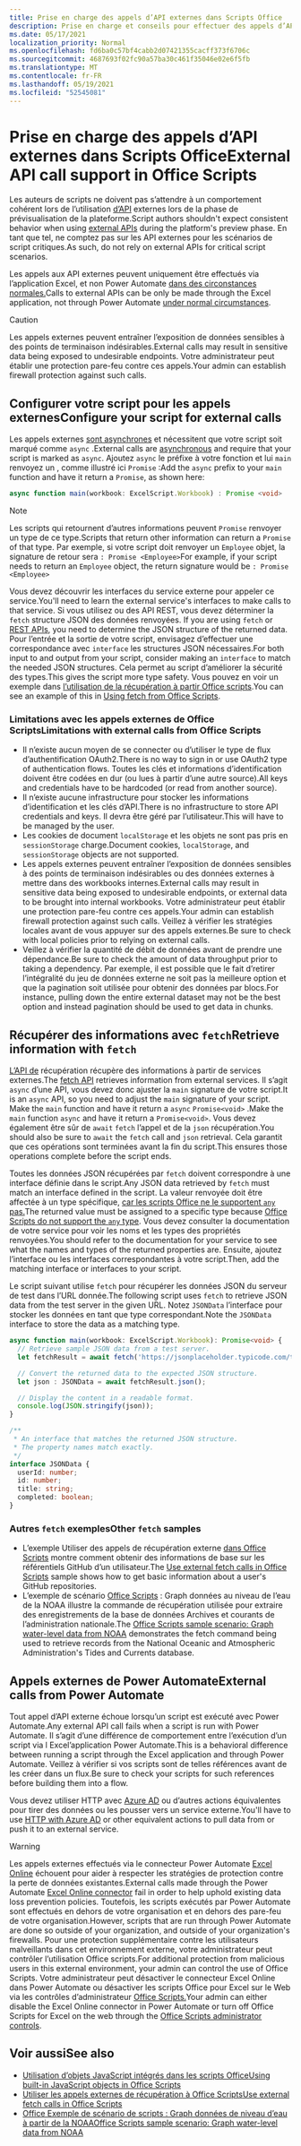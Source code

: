 ```yaml
---
title: Prise en charge des appels d’API externes dans Scripts Office
description: Prise en charge et conseils pour effectuer des appels d’API externes dans Office Script.
ms.date: 05/17/2021
localization_priority: Normal
ms.openlocfilehash: fd6ba0c57bf4cabb2d07421355cacff373f6706c
ms.sourcegitcommit: 4687693f02fc90a57ba30c461f35046e02e6f5fb
ms.translationtype: MT
ms.contentlocale: fr-FR
ms.lasthandoff: 05/19/2021
ms.locfileid: "52545081"
---
```

# <a name="external-api-call-support-in-office-scripts"></a><span data-ttu-id="a2023-103">Prise en charge des appels d’API externes dans Scripts Office</span><span class="sxs-lookup"><span data-stu-id="a2023-103">External API call support in Office Scripts</span></span>

<span data-ttu-id="a2023-104">Les auteurs de scripts ne doivent pas s’attendre à un comportement cohérent lors de l’utilisation [d’API](https://developer.mozilla.org/docs/Web/API) externes lors de la phase de prévisualisation de la plateforme.</span><span class="sxs-lookup"><span data-stu-id="a2023-104">Script authors shouldn't expect consistent behavior when using [external APIs](https://developer.mozilla.org/docs/Web/API) during the platform's preview phase.</span></span> <span data-ttu-id="a2023-105">En tant que tel, ne comptez pas sur les API externes pour les scénarios de script critiques.</span><span class="sxs-lookup"><span data-stu-id="a2023-105">As such, do not rely on external APIs for critical script scenarios.</span></span>

<span data-ttu-id="a2023-106">Les appels aux API externes peuvent uniquement être effectués via l’application Excel, et non Power Automate [dans des circonstances normales.](#external-calls-from-power-automate)</span><span class="sxs-lookup"><span data-stu-id="a2023-106">Calls to external APIs can be only be made through the Excel application, not through Power Automate [under normal circumstances](#external-calls-from-power-automate).</span></span>

> [!CAUTION]
> <span data-ttu-id="a2023-107">Les appels externes peuvent entraîner l’exposition de données sensibles à des points de terminaison indésirables.</span><span class="sxs-lookup"><span data-stu-id="a2023-107">External calls may result in sensitive data being exposed to undesirable endpoints.</span></span> <span data-ttu-id="a2023-108">Votre administrateur peut établir une protection pare-feu contre ces appels.</span><span class="sxs-lookup"><span data-stu-id="a2023-108">Your admin can establish firewall protection against such calls.</span></span>

## <a name="configure-your-script-for-external-calls"></a><span data-ttu-id="a2023-109">Configurer votre script pour les appels externes</span><span class="sxs-lookup"><span data-stu-id="a2023-109">Configure your script for external calls</span></span>

<span data-ttu-id="a2023-110">Les appels externes [sont asynchrones](https://developer.mozilla.org/docs/Learn/JavaScript/Asynchronous/Async_await) et nécessitent que votre script soit marqué comme `async` .</span><span class="sxs-lookup"><span data-stu-id="a2023-110">External calls are [asynchronous](https://developer.mozilla.org/docs/Learn/JavaScript/Asynchronous/Async_await) and require that your script is marked as `async`.</span></span> <span data-ttu-id="a2023-111">Ajoutez `async` le préfixe à votre fonction et lui `main` renvoyez un , comme illustré ici `Promise` :</span><span class="sxs-lookup"><span data-stu-id="a2023-111">Add the `async` prefix to your `main` function and have it return a `Promise`, as shown here:</span></span>

```typescript
async function main(workbook: ExcelScript.Workbook) : Promise <void>
```

> [!NOTE]
> <span data-ttu-id="a2023-112">Les scripts qui retournent d’autres informations peuvent `Promise` renvoyer un type de ce type.</span><span class="sxs-lookup"><span data-stu-id="a2023-112">Scripts that return other information can return a `Promise` of that type.</span></span> <span data-ttu-id="a2023-113">Par exemple, si votre script doit renvoyer un `Employee` objet, la signature de retour sera `: Promise <Employee>`</span><span class="sxs-lookup"><span data-stu-id="a2023-113">For example, if your script needs to return an `Employee` object, the return signature would be `: Promise <Employee>`</span></span>

<span data-ttu-id="a2023-114">Vous devez découvrir les interfaces du service externe pour appeler ce service.</span><span class="sxs-lookup"><span data-stu-id="a2023-114">You'll need to learn the external service's interfaces to make calls to that service.</span></span> <span data-ttu-id="a2023-115">Si vous utilisez ou des API REST, vous devez déterminer la `fetch` structure JSON des données renvoyées. [](https://wikipedia.org/wiki/Representational_state_transfer)</span><span class="sxs-lookup"><span data-stu-id="a2023-115">If you are using `fetch` or [REST APIs](https://wikipedia.org/wiki/Representational_state_transfer), you need to determine the JSON structure of the returned data.</span></span> <span data-ttu-id="a2023-116">Pour l’entrée et la sortie de votre script, envisagez d’effectuer une correspondance avec `interface` les structures JSON nécessaires.</span><span class="sxs-lookup"><span data-stu-id="a2023-116">For both input to and output from your script, consider making an `interface` to match the needed JSON structures.</span></span> <span data-ttu-id="a2023-117">Cela permet au script d’améliorer la sécurité des types.</span><span class="sxs-lookup"><span data-stu-id="a2023-117">This gives the script more type safety.</span></span> <span data-ttu-id="a2023-118">Vous pouvez en voir un exemple dans [l’utilisation de la récupération à partir Office scripts](../resources/samples/external-fetch-calls.md).</span><span class="sxs-lookup"><span data-stu-id="a2023-118">You can see an example of this in [Using fetch from Office Scripts](../resources/samples/external-fetch-calls.md).</span></span>

### <a name="limitations-with-external-calls-from-office-scripts"></a><span data-ttu-id="a2023-119">Limitations avec les appels externes de Office Scripts</span><span class="sxs-lookup"><span data-stu-id="a2023-119">Limitations with external calls from Office Scripts</span></span>

* <span data-ttu-id="a2023-120">Il n’existe aucun moyen de se connecter ou d’utiliser le type de flux d’authentification OAuth2.</span><span class="sxs-lookup"><span data-stu-id="a2023-120">There is no way to sign in or use OAuth2 type of authentication flows.</span></span> <span data-ttu-id="a2023-121">Toutes les clés et informations d’identification doivent être codées en dur (ou lues à partir d’une autre source).</span><span class="sxs-lookup"><span data-stu-id="a2023-121">All keys and credentials have to be hardcoded (or read from another source).</span></span>
* <span data-ttu-id="a2023-122">Il n’existe aucune infrastructure pour stocker les informations d’identification et les clés d’API.</span><span class="sxs-lookup"><span data-stu-id="a2023-122">There is no infrastructure to store API credentials and keys.</span></span> <span data-ttu-id="a2023-123">Il devra être géré par l’utilisateur.</span><span class="sxs-lookup"><span data-stu-id="a2023-123">This will have to be managed by the user.</span></span>
* <span data-ttu-id="a2023-124">Les cookies de document `localStorage` et les objets ne sont pas pris en `sessionStorage` charge.</span><span class="sxs-lookup"><span data-stu-id="a2023-124">Document cookies, `localStorage`, and `sessionStorage` objects are not supported.</span></span> 
* <span data-ttu-id="a2023-125">Les appels externes peuvent entraîner l’exposition de données sensibles à des points de terminaison indésirables ou des données externes à mettre dans des workbooks internes.</span><span class="sxs-lookup"><span data-stu-id="a2023-125">External calls may result in sensitive data being exposed to undesirable endpoints, or external data to be brought into internal workbooks.</span></span> <span data-ttu-id="a2023-126">Votre administrateur peut établir une protection pare-feu contre ces appels.</span><span class="sxs-lookup"><span data-stu-id="a2023-126">Your admin can establish firewall protection against such calls.</span></span> <span data-ttu-id="a2023-127">Veillez à vérifier les stratégies locales avant de vous appuyer sur des appels externes.</span><span class="sxs-lookup"><span data-stu-id="a2023-127">Be sure to check with local policies prior to relying on external calls.</span></span>
* <span data-ttu-id="a2023-128">Veillez à vérifier la quantité de débit de données avant de prendre une dépendance.</span><span class="sxs-lookup"><span data-stu-id="a2023-128">Be sure to check the amount of data throughput prior to taking a dependency.</span></span> <span data-ttu-id="a2023-129">Par exemple, il est possible que le fait d’retirer l’intégralité du jeu de données externe ne soit pas la meilleure option et que la pagination soit utilisée pour obtenir des données par blocs.</span><span class="sxs-lookup"><span data-stu-id="a2023-129">For instance, pulling down the entire external dataset may not be the best option and instead pagination should be used to get data in chunks.</span></span>

## <a name="retrieve-information-with-fetch"></a><span data-ttu-id="a2023-130">Récupérer des informations avec `fetch`</span><span class="sxs-lookup"><span data-stu-id="a2023-130">Retrieve information with `fetch`</span></span>

<span data-ttu-id="a2023-131">[L’API de](https://developer.mozilla.org/docs/Web/API/Fetch_API) récupération récupère des informations à partir de services externes.</span><span class="sxs-lookup"><span data-stu-id="a2023-131">The [fetch API](https://developer.mozilla.org/docs/Web/API/Fetch_API) retrieves information from external services.</span></span> <span data-ttu-id="a2023-132">Il s’agit `async` d’une API, vous devez donc ajuster la `main` signature de votre script.</span><span class="sxs-lookup"><span data-stu-id="a2023-132">It is an `async` API, so you need to adjust the `main` signature of your script.</span></span> <span data-ttu-id="a2023-133">Make the `main` function and have it return a `async` `Promise<void>` .</span><span class="sxs-lookup"><span data-stu-id="a2023-133">Make the `main` function `async` and have it return a `Promise<void>`.</span></span> <span data-ttu-id="a2023-134">Vous devez également être sûr de `await` `fetch` l’appel et de la `json` récupération.</span><span class="sxs-lookup"><span data-stu-id="a2023-134">You should also be sure to `await` the `fetch` call and `json` retrieval.</span></span> <span data-ttu-id="a2023-135">Cela garantit que ces opérations sont terminées avant la fin du script.</span><span class="sxs-lookup"><span data-stu-id="a2023-135">This ensures those operations complete before the script ends.</span></span>

<span data-ttu-id="a2023-136">Toutes les données JSON récupérées par `fetch` doivent correspondre à une interface définie dans le script.</span><span class="sxs-lookup"><span data-stu-id="a2023-136">Any JSON data retrieved by `fetch` must match an interface defined in the script.</span></span> <span data-ttu-id="a2023-137">La valeur renvoyée doit être affectée à un type spécifique, [car les scripts Office ne le supportent `any` pas.](typescript-restrictions.md#no-any-type-in-office-scripts)</span><span class="sxs-lookup"><span data-stu-id="a2023-137">The returned value must be assigned to a specific type because [Office Scripts do not support the `any` type](typescript-restrictions.md#no-any-type-in-office-scripts).</span></span> <span data-ttu-id="a2023-138">Vous devez consulter la documentation de votre service pour voir les noms et les types des propriétés renvoyées.</span><span class="sxs-lookup"><span data-stu-id="a2023-138">You should refer to the documentation for your service to see what the names and types of the returned properties are.</span></span> <span data-ttu-id="a2023-139">Ensuite, ajoutez l’interface ou les interfaces correspondantes à votre script.</span><span class="sxs-lookup"><span data-stu-id="a2023-139">Then, add the matching interface or interfaces to your script.</span></span>

<span data-ttu-id="a2023-140">Le script suivant utilise `fetch` pour récupérer les données JSON du serveur de test dans l’URL donnée.</span><span class="sxs-lookup"><span data-stu-id="a2023-140">The following script uses `fetch` to retrieve JSON data from the test server in the given URL.</span></span> <span data-ttu-id="a2023-141">Notez `JSONData` l’interface pour stocker les données en tant que type correspondant.</span><span class="sxs-lookup"><span data-stu-id="a2023-141">Note the `JSONData` interface to store the data as a matching type.</span></span>

```TypeScript
async function main(workbook: ExcelScript.Workbook): Promise<void> {
  // Retrieve sample JSON data from a test server.
  let fetchResult = await fetch('https://jsonplaceholder.typicode.com/todos/1');

  // Convert the returned data to the expected JSON structure.
  let json : JSONData = await fetchResult.json();

  // Display the content in a readable format.
  console.log(JSON.stringify(json));
}

/**
 * An interface that matches the returned JSON structure.
 * The property names match exactly.
 */
interface JSONData {
  userId: number;
  id: number;
  title: string;
  completed: boolean;
}
```

### <a name="other-fetch-samples"></a><span data-ttu-id="a2023-142">Autres `fetch` exemples</span><span class="sxs-lookup"><span data-stu-id="a2023-142">Other `fetch` samples</span></span>

* <span data-ttu-id="a2023-143">L’exemple Utiliser des appels de récupération externe [dans Office Scripts](../resources/samples/external-fetch-calls.md) montre comment obtenir des informations de base sur les référentiels GitHub d’un utilisateur.</span><span class="sxs-lookup"><span data-stu-id="a2023-143">The [Use external fetch calls in Office Scripts](../resources/samples/external-fetch-calls.md) sample shows how to get basic information about a user's GitHub repositories.</span></span>
* <span data-ttu-id="a2023-144">L’exemple de scénario [Office Scripts](../resources/scenarios/noaa-data-fetch.md) : Graph données au niveau de l’eau de la NOAA illustre la commande de récupération utilisée pour extraire des enregistrements de la base de données Archives et courants de l’administration nationale.</span><span class="sxs-lookup"><span data-stu-id="a2023-144">The [Office Scripts sample scenario: Graph water-level data from NOAA](../resources/scenarios/noaa-data-fetch.md) demonstrates the fetch command being used to retrieve records from the National Oceanic and Atmospheric Administration's Tides and Currents database.</span></span>

## <a name="external-calls-from-power-automate"></a><span data-ttu-id="a2023-145">Appels externes de Power Automate</span><span class="sxs-lookup"><span data-stu-id="a2023-145">External calls from Power Automate</span></span>

<span data-ttu-id="a2023-146">Tout appel d’API externe échoue lorsqu’un script est exécuté avec Power Automate.</span><span class="sxs-lookup"><span data-stu-id="a2023-146">Any external API call fails when a script is run with Power Automate.</span></span> <span data-ttu-id="a2023-147">Il s’agit d’une différence de comportement entre l’exécution d’un script via l Excel’application Power Automate.</span><span class="sxs-lookup"><span data-stu-id="a2023-147">This is a behavioral difference between running a script through the Excel application and through Power Automate.</span></span> <span data-ttu-id="a2023-148">Veillez à vérifier si vos scripts sont de telles références avant de les créer dans un flux.</span><span class="sxs-lookup"><span data-stu-id="a2023-148">Be sure to check your scripts for such references before building them into a flow.</span></span>

<span data-ttu-id="a2023-149">Vous devez utiliser HTTP avec [Azure AD](/connectors/webcontents/) ou d’autres actions équivalentes pour tirer des données ou les pousser vers un service externe.</span><span class="sxs-lookup"><span data-stu-id="a2023-149">You'll have to use [HTTP with Azure AD](/connectors/webcontents/) or other equivalent actions to pull data from or push it to an external service.</span></span>

> [!WARNING]
> <span data-ttu-id="a2023-150">Les appels externes effectués via le connecteur Power Automate [Excel Online](/connectors/excelonlinebusiness) échouent pour aider à respecter les stratégies de protection contre la perte de données existantes.</span><span class="sxs-lookup"><span data-stu-id="a2023-150">External calls made through the Power Automate [Excel Online connector](/connectors/excelonlinebusiness) fail in order to help uphold existing data loss prevention policies.</span></span> <span data-ttu-id="a2023-151">Toutefois, les scripts exécutés par Power Automate sont effectués en dehors de votre organisation et en dehors des pare-feu de votre organisation.</span><span class="sxs-lookup"><span data-stu-id="a2023-151">However, scripts that are run through Power Automate are done so outside of your organization, and outside of your organization's firewalls.</span></span> <span data-ttu-id="a2023-152">Pour une protection supplémentaire contre les utilisateurs malveillants dans cet environnement externe, votre administrateur peut contrôler l’utilisation Office scripts.</span><span class="sxs-lookup"><span data-stu-id="a2023-152">For additional protection from malicious users in this external environment, your admin can control the use of Office Scripts.</span></span> <span data-ttu-id="a2023-153">Votre administrateur peut désactiver le connecteur Excel Online dans Power Automate ou désactiver les scripts Office pour Excel sur le Web via les contrôles d’administrateur [Office Scripts.](/microsoft-365/admin/manage/manage-office-scripts-settings)</span><span class="sxs-lookup"><span data-stu-id="a2023-153">Your admin can either disable the Excel Online connector in Power Automate or turn off Office Scripts for Excel on the web through the [Office Scripts administrator controls](/microsoft-365/admin/manage/manage-office-scripts-settings).</span></span>

## <a name="see-also"></a><span data-ttu-id="a2023-154">Voir aussi</span><span class="sxs-lookup"><span data-stu-id="a2023-154">See also</span></span>

* [<span data-ttu-id="a2023-155">Utilisation d’objets JavaScript intégrés dans les scripts Office</span><span class="sxs-lookup"><span data-stu-id="a2023-155">Using built-in JavaScript objects in Office Scripts</span></span>](javascript-objects.md)
* [<span data-ttu-id="a2023-156">Utiliser les appels externes de récupération à Office Scripts</span><span class="sxs-lookup"><span data-stu-id="a2023-156">Use external fetch calls in Office Scripts</span></span>](../resources/samples/external-fetch-calls.md)
* [<span data-ttu-id="a2023-157">Office Exemple de scénario de scripts : Graph données de niveau d’eau à partir de la NOAA</span><span class="sxs-lookup"><span data-stu-id="a2023-157">Office Scripts sample scenario: Graph water-level data from NOAA</span></span>](../resources/scenarios/noaa-data-fetch.md)

